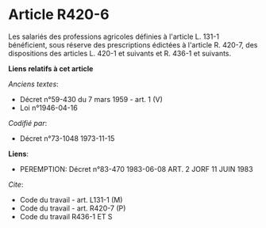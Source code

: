 # Article R420-6

Les salariés des professions agricoles définies à l'article L. 131-1 bénéficient, sous réserve des prescriptions édictées à
l'article R. 420-7, des dispositions des articles L. 420-1 et suivants et R. 436-1 et suivants.

**Liens relatifs à cet article**

_Anciens textes_:

  - Décret n°59-430 du 7 mars 1959 - art. 1 (V)
  - Loi n°1946-04-16

_Codifié par_:

  - Décret n°73-1048 1973-11-15

**Liens**:

  - PEREMPTION: Décret n°83-470 1983-06-08 ART. 2 JORF 11 JUIN 1983

_Cite_:

  - Code du travail - art. L131-1 (M)
  - Code du travail - art. R420-7 (P)
  - Code du travail R436-1 ET S
